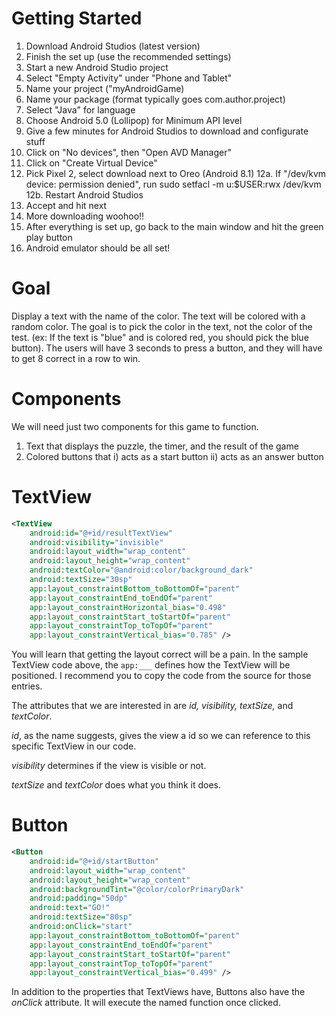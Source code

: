 # Getting Started

1. Download Android Studios (latest version)
2. Finish the set up (use the recommended settings)
3. Start a new Android Studio project
4. Select "Empty Activity" under "Phone and Tablet"
5. Name your project ("myAndroidGame)
6. Name your package (format typically goes com.author.project)
7. Select "Java" for language
8. Choose Android 5.0 (Lollipop) for Minimum API level
9. Give a few minutes for Android Studios to download and configurate stuff
10. Click on "No devices", then "Open AVD Manager"
11. Click on "Create Virtual Device"
12. Pick Pixel 2, select download next to Oreo (Android 8.1)
12a. If "/dev/kvm device: permission denied", run sudo setfacl -m u:$USER:rwx /dev/kvm
12b. Restart Android Studios
13. Accept and hit next
14. More downloading woohoo!!
15. After everything is set up, go back to the main window and hit the green play button
16. Android emulator should be all set!

# Goal

Display a text with the name of the color. The text will be colored with a random color. The goal is to pick the color in the text, not the color of the test. (ex: If the text is "blue" and is colored red, you should pick the blue button). The users will have 3 seconds to press a button, and they will have to get 8 correct in a row to win.

# Components

We will need just two components for this game to function.

1. Text that displays the puzzle, the timer, and the result of the game
2. Colored buttons that i) acts as a start button ii) acts as an answer button

# TextView

```xml
<TextView
    android:id="@+id/resultTextView"
    android:visibility="invisible"
    android:layout_width="wrap_content"
    android:layout_height="wrap_content"
    android:textColor="@android:color/background_dark"
    android:textSize="30sp"
    app:layout_constraintBottom_toBottomOf="parent"
    app:layout_constraintEnd_toEndOf="parent"
    app:layout_constraintHorizontal_bias="0.498"
    app:layout_constraintStart_toStartOf="parent"
    app:layout_constraintTop_toTopOf="parent"
    app:layout_constraintVertical_bias="0.785" />
```

You will learn that getting the layout correct will be a pain. In the sample TextView code above, the ```app:___``` defines how the TextView will be positioned. I recommend you to copy the code from the source for those entries.

The attributes that we are interested in are _id, visibility, textSize,_ and _textColor_.

_id_, as the name suggests, gives the view a id so we can reference to this specific TextView in our code.

_visibility_ determines if the view is visible or not.

_textSize_ and _textColor_ does what you think it does.

# Button

```xml
<Button
    android:id="@+id/startButton"
    android:layout_width="wrap_content"
    android:layout_height="wrap_content"
    android:backgroundTint="@color/colorPrimaryDark"
    android:padding="50dp"
    android:text="GO!"
    android:textSize="80sp"
    android:onClick="start"
    app:layout_constraintBottom_toBottomOf="parent"
    app:layout_constraintEnd_toEndOf="parent"
    app:layout_constraintStart_toStartOf="parent"
    app:layout_constraintTop_toTopOf="parent"
    app:layout_constraintVertical_bias="0.499" />
```

In addition to the properties that TextViews have, Buttons also have the _onClick_ attribute. It will execute the named function once clicked.
